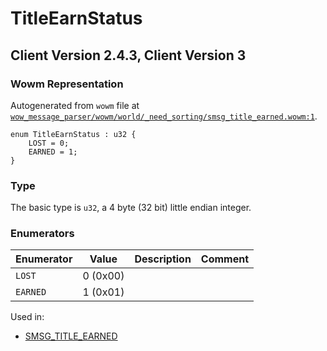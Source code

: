 # TitleEarnStatus

## Client Version 2.4.3, Client Version 3

### Wowm Representation

Autogenerated from `wowm` file at [`wow_message_parser/wowm/world/_need_sorting/smsg_title_earned.wowm:1`](https://github.com/gtker/wow_messages/tree/main/wow_message_parser/wowm/world/_need_sorting/smsg_title_earned.wowm#L1).

```rust,ignore
enum TitleEarnStatus : u32 {
    LOST = 0;
    EARNED = 1;
}
```
### Type
The basic type is `u32`, a 4 byte (32 bit) little endian integer.
### Enumerators
| Enumerator | Value  | Description | Comment |
| --------- | -------- | ----------- | ------- |
| `LOST` | 0 (0x00) |  |  |
| `EARNED` | 1 (0x01) |  |  |

Used in:
* [SMSG_TITLE_EARNED](smsg_title_earned.md)

